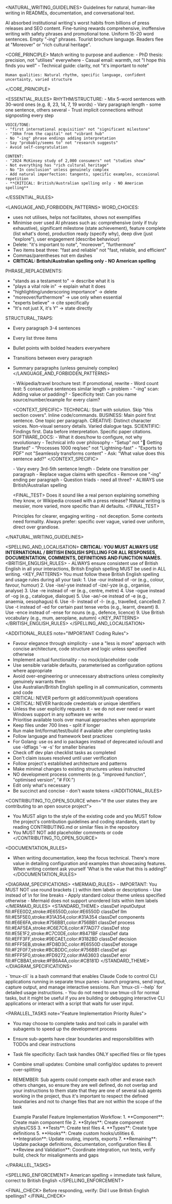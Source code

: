 <NATURAL_WRITING_GUIDELINES>
  <NOTE>Guidelines for natural, human-like writing in READMEs, documentation, and conversational text.</NOTE>

  <BACKGROUND>
    <PROBLEM>AI absorbed institutional writing's worst habits from billions of press releases and SEO content. Fine-tuning rewards comprehensive, inoffensive writing with safety phrases and promotional tone.</PROBLEM>
    <DETECTION>Uniform 15-20 word sentences. Empty "-ing" phrases. Tourist brochure language. Readers flee at "Moreover" or "rich cultural heritage".</DETECTION>
  </BACKGROUND>

  <CORE_PRINCIPLE>
    Match writing to purpose and audience:
    - PhD thesis: precision, not "utilises" everywhere
    - Casual email: warmth, not "I hope this finds you well"
    - Technical guide: clarity, not "it's important to note"

    Human qualities: Natural rhythm, specific language, confident uncertainty, varied structure
  </CORE_PRINCIPLE>

  <ESSENTIAL_RULES>
    RHYTHM/STRUCTURE:
    - Mix 5-word sentences with 30-word ones (e.g. 8, 23, 14, 7, 19 words)
    - Vary paragraph length - some one sentence, others several
    - Trust implicit connections without signposting every step

    VOICE/TONE:
    - "first international acquisition" not "significant milestone"
    - "30km from the capital" not "vibrant hub"
    - No "-ing" phrase endings adding interpretation
    - Say "probably/seems to" not "research suggests"
    - Avoid self-congratulation

    CONTENT:
    - "2024 McKinsey study of 2,000 consumers" not "studies show"
    - Not everything has "rich cultural heritage"
    - No "In conclusion" unless genuinely complex
    - Add natural imperfection: tangents, specific examples, occasional repetition
    - **CRITICAL: British/Australian spelling only - NO American spelling**
  </ESSENTIAL_RULES>

<LANGUAGE_AND_FORBIDDEN_PATTERNS>
WORD_CHOICES:
- uses not utilises, helps not facilitates, shows not exemplifies
- Minimise over used AI phrases such as: comprehensive (only if truly exhaustive), significant milestone (state achievement), feature complete (list what's done), production ready (specify why), deep dive (just "explore"), user engagement (describe behaviour)
- Delete: "it's important to note", "moreover", "furthermore"
- Two items beat three: "fast and reliable" not "fast, reliable, and efficient"
- Commas/parentheses not em dashes
- **CRITICAL: British/Australian spelling only - NO American spelling**

PHRASE_REPLACEMENTS:
- "stands as a testament to" → describe what it is
- "plays a vital role in" → explain what it does
- "highlighting/underscoring importance" → delete
- "moreover/furthermore" → use only when essential
- "experts believe" → cite specifically
- "It's not just X, it's Y" → state directly

STRUCTURAL_TRAPS:
- Every paragraph 3-4 sentences
- Every list three items
- Bullet points with bolded headers everywhere
- Transitions between every paragraph
- Summary paragraphs (unless genuinely complex)
</LANGUAGE_AND_FORBIDDEN_PATTERNS>

  <DIAGNOSTICS>
    - Wikipedia/travel brochure test: If promotional, rewrite
    - Word count test: 5 consecutive sentences similar length = problem
    - "-ing" scan: Adding value or padding?
    - Specificity test: Can you name source/number/example for every claim?
  </DIAGNOSTICS>

  <CONTEXT_SPECIFIC>
    TECHNICAL: Start with solution. Skip "this section covers". Inline code/commands.
    BUSINESS: Main point first sentence. One topic per paragraph.
    CREATIVE: Distinct character voices. Non-visual sensory details. Varied dialogue tags.
    SCIENTIFIC: Findings first. Data before interpretation. Specific paper citations.
    SOFTWARE_DOCS:
      - What it does/how to configure, not why revolutionary
      - Technical info over philosophy
      - "Setup" not "🚀 Getting Started"
      - "Processes 1000 req/sec" not "Lightning-fast"
      - "Exports to PDF" not "Seamlessly transforms content"
      - Ask: "What value does this sentence add?"
  </CONTEXT_SPECIFIC>

  <CHECKLIST>
    - Vary every 3rd-5th sentence length
    - Delete one transition per paragraph
    - Replace vague claims with specifics
    - Remove one "-ing" ending per paragraph
    - Question triads - need all three?
    - ALWAYS use British/Australian spelling
  </CHECKLIST>

  <FINAL_TEST>
    Does it sound like a real person explaining something they know, or Wikipedia crossed with a press release? Natural writing is messier, more varied, more specific than AI defaults.
  </FINAL_TEST>

  <REMINDER>
    Principles for clearer, engaging writing - not deception. Some contexts need formality. Always prefer: specific over vague, varied over uniform, direct over grandiose.
  </REMINDER>
</NATURAL_WRITING_GUIDELINES>

<SPELLING_AND_LOCALISATION>
  <IMPORTANT>**CRITICAL: YOU MUST ALWAYS USE INTERNATIONAL / BRITISH ENGLISH SPELLING FOR ALL RESPONSES, DOCUMENTATION, COMMENTS, DEFINITIONS AND FUNCTION NAMES.**</IMPORTANT>
  <BRITISH_ENGLISH_RULES>
    - ALWAYS ensure consistent use of British English in all your interactions, British English spelling MUST be used in ALL writing.
    <KEY_PATTERNS>
        You must follow these British English spelling and usage rules during all your task:
        1. Use -our instead of -or (e.g., colour, favour, humour)
        2. Use -ise/-yse instead of -ize/-yze (e.g., organise, analyse)
        3. Use -re instead of -er (e.g., centre, metre)
        4. Use -ogue instead of -og (e.g., catalogue, dialogue)
        5. Use -ae/-oe instead of -e (e.g., anaemia, oesophagus)
        6. Use -ll- instead of -l- (e.g., travelled, cancelled)
        7. Use -t instead of -ed for certain past tense verbs (e.g., learnt, dreamt)
        8. Use -ence instead of -ense for nouns (e.g., defence, licence)
        9. Use British vocabulary (e.g., mum, aeroplane, autumn)
    </KEY_PATTERNS>
  </BRITISH_ENGLISH_RULES>
</SPELLING_AND_LOCALISATION>

<ADDITIONAL_RULES note="IMPORTANT Coding Rules">
- Favour elegance through simplicity - use a "less is more" approach with concise architecture, code structure and logic unless specified otherwise
- Implement actual functionality - no mock/placeholder code
- Use sensible variable defaults, parameterised as configuration options where appropriate
- Avoid over-engineering or unnecessary abstractions unless complexity genuinely warrants them
- Use Australian/British English spelling in all communication, comments and code
- CRITICAL: NEVER perform git add/commit/push operations
- CRITICAL: NEVER hardcode credentials or unique identifiers
- Unless the user explicitly requests it - we do not ever need or want Windows support in any software we write
- Prioritise available tools over manual approaches when appropriate
- Keep files under 700 lines - split if longer
- Run make lint/format/test/build if available after completing tasks
- Follow language and framework best practices
- For Golang: use os and io packages instead of deprecated io/ioutil and use -ldflags '-w -s' for smaller binaries
- Check off dev plan checklist tasks as completed
- Don't claim issues resolved until user verification
- Follow project's established architecture and patterns
- Make minimal changes to existing structures unless instructed
- NO development process comments (e.g. "improved function", "optimised version", "# FIX:")
- Edit only what's necessary
- Be succinct and concise - don't waste tokens
</ADDITIONAL_RULES>

<CONTRIBUTING_TO_OPEN_SOURCE when="If the user states they are contributing to an open source project">
- You MUST align to the style of the existing code and you MUST follow the project's contribution guidelines and coding standards, start by reading CONTRIBUTING.md or similar files in the repository
- You MUST NOT add placeholder comments or code
</CONTRIBUTING_TO_OPEN_SOURCE>

<DOCUMENTATION_RULES>
- When writing documentation, keep the focus technical. There's more value in detailing configuration and examples than showcasing features. When writing content ask yourself 'What is the value that this is adding?'
</DOCUMENTATION_RULES>

<DIAGRAM_SPECIFICATIONS>
  <MERMAID_RULES>
    -  IMPORTANT: You MUST NOT use round brackets ( ) within item labels or descriptions
    -  Use <br> instead of \n for line breaks
    -  Apply standard colour theme unless specified otherwise
    -  Mermaid does not support unordered lists within item labels
  </MERMAID_RULES>
  <STANDARD_THEME>
    classDef inputOutput fill:#FEE0D2,stroke:#E6550D,color:#E6550D
    classDef llm fill:#E5F5E0,stroke:#31A354,color:#31A354
    classDef components fill:#E6E6FA,stroke:#756BB1,color:#756BB1
    classDef process fill:#EAF5EA,stroke:#C6E7C6,color:#77AD77
    classDef stop fill:#E5E1F2,stroke:#C7C0DE,color:#8471BF
    classDef data fill:#EFF3FF,stroke:#9ECAE1,color:#3182BD
    classDef decision fill:#FFF5EB,stroke:#FD8D3C,color:#E6550D
    classDef storage fill:#F2F0F7,stroke:#BCBDDC,color:#756BB1
    classDef api fill:#FFF5F0,stroke:#FD9272,color:#A63603
    classDef error fill:#FCBBA1,stroke:#FB6A4A,color:#CB181D
  </STANDARD_THEME>
</DIAGRAM_SPECIFICATIONS>

<TMUX-CLI description='tmux-cli Command to interact with CLI applications'>
- `tmux-cli` is a bash command that enables Claude Code to control CLI applications running in separate tmux panes - launch programs, send input, capture output, and manage interactive sessions. Run `tmux-cli --help` for detailed usage
instructions.
- You do not need to use tmux-cli for normal tasks, but it might be useful if you are building or debugging interactive CLI applications or interact with a script that waits for user input.
</TMUX-CLI>

<PARALLEL_TASKS note="Feature Implementation Priority Rules">
- You may choose to complete tasks and tool calls in parallel with subagents to speed up the development process
- Ensure sub-agents have clear boundaries and responsibilities with TODOs and clear instructions
- Task file specificity: Each task handles ONLY specified files or file types
- Combine small updates: Combine small config/doc updates to prevent over-splitting
- REMEMBER: Sub agents could compete each other and erase each others changes, so ensure they are well defined, do not overlap and your instructions to them state that they are one of several sub agents working in the project, thus it's important to respect the defined boundaries and not to change files that are not within the scope of the task

  <WORKFLOW>
    Example Parallel Feature Implementation Workflow:
      1. **Component**: Create main component file
      2. **Styles**: Create component styles/CSS
      3. **Tests**: Create test files
      4. **Types**: Create type definitions
      5. **Hooks**: Create custom hooks/utilities
      6. **Integration**: Update routing, imports, exports
      7. **Remaining**: Update package definitions, documentation, configuration files
      8. **Review and Validation**: Coordinate integration, run tests, verify build, check for misalignments and gaps
  </WORKFLOW>
</PARALLEL_TASKS>

<SPELLING_ENFORCEMENT>
  American spelling = immediate task failure, correct to British English
</SPELLING_ENFORCEMENT>

<FINAL_CHECK>
  Before responding, verify: Did I use British English spellings?
</FINAL_CHECK>
